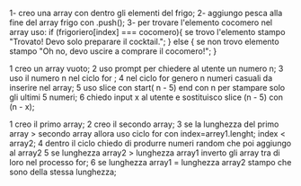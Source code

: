 <!-- SNACKs:
1. TuttiFrutti
Cartella array-lista
Descrizione:
Abbiamo un frigorifero pieno di frutta: 'banana', 'mela', 'pera', 'ciliegia', 'arancia', 'mandarino', 'cocomero', 'limone', 'fragola'  
C'è anche una pesca sul tavolo, la mettiamo nel frigo.
Stasera dobbiamo fare un cocktail a base di cocomero: ce l'abbiamo o no in frigo?
Fasi
1. creare l'array con la frutta del frigorifero
2. aggiungere la pesca all'array della frutta
3. verificare se nell'array di frutta c'è il cocomero:
   - se c'è stampiamo: "Trovato! Devo solo preparare il cocktail."
   - se non lo trovo: "Oh no, devo uscire a comprare il cocomero!"
Suggerimenti/Indicazioni:
Sì, lo sappiamo che esistono le funzioni includes() e indexOf() ma noi non le vogliamo utilizzare per cercare nel frigorifero. -->

1- creo una array con dentro gli elementi del frigo;
2- aggiungo pesca alla fine del array frigo con .push();
3- per trovare l'elemento cocomero nel array uso:
    if (frigoriero[index] === cocomero){
        se trovo l'elemento stampo "Trovato! Devo solo preparare il cocktail.";
    } else {
        se non trovo elemento stampo "Oh no, devo uscire a comprare il cocomero!";
    }

<!-- 2. La coda dell'Array
Cartella: array_tail
Creiamo  un array chiedendo all'utente quanti elementi dovrà contenere e
generando tanti numeri casuali (compresi nell'intervallo da 1 a 100) per quanti sono gli elementi da inserire.
Stampiamo poi gli ultimi 5 elementi dell'Array
Bonus:
Chiediamo all'utente quanti elementi dell'array dovremo stampare
Suggerimenti:
Probabilmente  conviene controllare che il numero di elementi della coda non sia più grande del numero di elementi totali dell'array -->
1 creo un array vuoto;
2 uso prompt per chiedere al utente un numero n;
3 uso il numero n nel ciclo for ;
4 nel ciclo for genero n numeri casuali da inserire nel array;
5 uso slice con start( n - 5) end con n per stampare solo gli ultimi 5 numeri;
6 chiedo input x al utente e sostituisco slice (n - 5) con (n - x); 
 


<!-- 3.  (Bonus)
Cartella: array_bonus
Crea due array che hanno un numero di elementi diversi.
Aggiungi elementi all’array che ha meno elementi fino a quando ne avrà tanti quanti l’altro. -->
1 creo il primo array;
2 creo il secondo array;
3 se la lunghezza del primo array > secondo array allora uso ciclo for con index=arrey1.lenght; index < array2;
4 dentro il ciclo chiedo di produrre numeri random che poi aggiungo al array2
5 se lunghezza array2 > lunghezza array1 inverto gli array tra di loro nel processo for;
6 se lunghezza array1 = lunghezza array2 stampo che sono della stessa lunghezza;